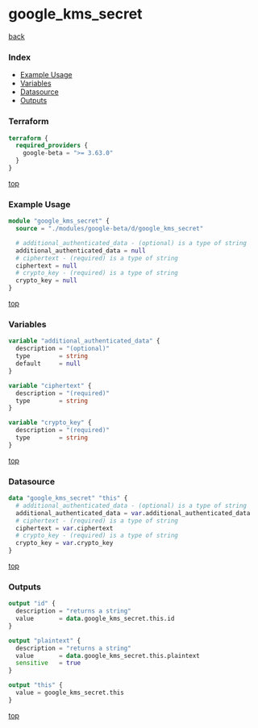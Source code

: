# google_kms_secret

[back](../google-beta.md)

### Index

- [Example Usage](#example-usage)
- [Variables](#variables)
- [Datasource](#datasource)
- [Outputs](#outputs)

### Terraform

```terraform
terraform {
  required_providers {
    google-beta = ">= 3.63.0"
  }
}
```

[top](#index)

### Example Usage

```terraform
module "google_kms_secret" {
  source = "./modules/google-beta/d/google_kms_secret"

  # additional_authenticated_data - (optional) is a type of string
  additional_authenticated_data = null
  # ciphertext - (required) is a type of string
  ciphertext = null
  # crypto_key - (required) is a type of string
  crypto_key = null
}
```

[top](#index)

### Variables

```terraform
variable "additional_authenticated_data" {
  description = "(optional)"
  type        = string
  default     = null
}

variable "ciphertext" {
  description = "(required)"
  type        = string
}

variable "crypto_key" {
  description = "(required)"
  type        = string
}
```

[top](#index)

### Datasource

```terraform
data "google_kms_secret" "this" {
  # additional_authenticated_data - (optional) is a type of string
  additional_authenticated_data = var.additional_authenticated_data
  # ciphertext - (required) is a type of string
  ciphertext = var.ciphertext
  # crypto_key - (required) is a type of string
  crypto_key = var.crypto_key
}
```

[top](#index)

### Outputs

```terraform
output "id" {
  description = "returns a string"
  value       = data.google_kms_secret.this.id
}

output "plaintext" {
  description = "returns a string"
  value       = data.google_kms_secret.this.plaintext
  sensitive   = true
}

output "this" {
  value = google_kms_secret.this
}
```

[top](#index)